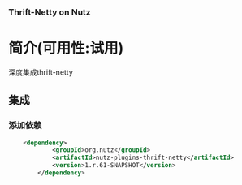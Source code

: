 ### Thrift-Netty on Nutz 

简介(可用性:试用)
==================================

深度集成thrift-netty
## 集成

### 添加依赖
 
``` xml
	<dependency>
            <groupId>org.nutz</groupId>
            <artifactId>nutz-plugins-thrift-netty</artifactId>
            <version>1.r.61-SNAPSHOT</version>
        </dependency>
```
